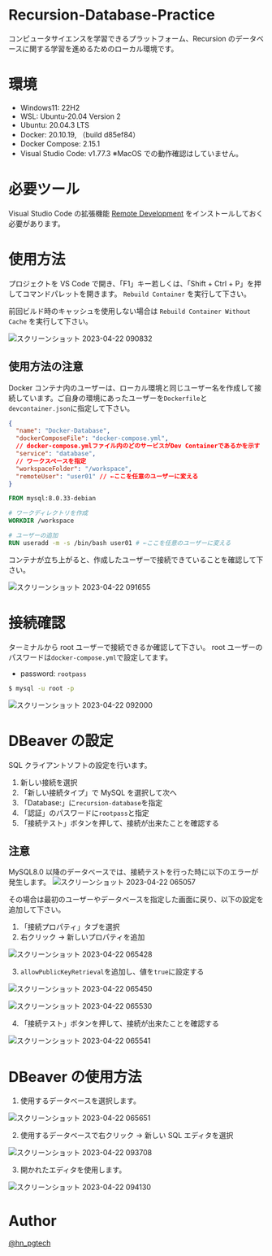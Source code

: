 # Recursion-Database-Practice

コンピュータサイエンスを学習できるプラットフォーム、Recursion のデータベースに関する学習を進めるためのローカル環境です。

# 環境

- Windows11: 22H2
- WSL: Ubuntu-20.04 Version 2
- Ubuntu: 20.04.3 LTS
- Docker: 20.10.19, （build d85ef84）
- Docker Compose: 2.15.1
- Visual Studio Code: v1.77.3
  ※MacOS での動作確認はしていません。

# 必要ツール

Visual Studio Code の拡張機能 [Remote Development](https://marketplace.visualstudio.com/items?itemName=ms-vscode-remote.vscode-remote-extensionpack) をインストールしておく必要があります。

# 使用方法

プロジェクトを VS Code で開き、「F1」キー若しくは、「Shift + Ctrl + P」を押してコマンドパレットを開きます。
`Rebuild Container` を実行して下さい。

前回ビルド時のキャッシュを使用しない場合は `Rebuild Container Without Cache` を実行して下さい。

![スクリーンショット 2023-04-22 090832](https://user-images.githubusercontent.com/49751604/233751234-74c594f2-df39-4638-beb9-b9bd3c7a89c6.png)

## 使用方法の注意

Docker コンテナ内のユーザーは、ローカル環境と同じユーザー名を作成して接続しています。ご自身の環境にあったユーザーを`Dockerfile`と`devcontainer.json`に指定して下さい。

```json
{
  "name": "Docker-Database",
  "dockerComposeFile": "docker-compose.yml",
  // docker-compose.ymlファイル内のどのサービスがDev Containerであるかを示す
  "service": "database",
  // ワークスペースを指定
  "workspaceFolder": "/workspace",
  "remoteUser": "user01" // ←ここを任意のユーザーに変える
}
```

```dockerfile
FROM mysql:8.0.33-debian

# ワークディレクトリを作成
WORKDIR /workspace

# ユーザーの追加
RUN useradd -m -s /bin/bash user01 # ←ここを任意のユーザーに変える
```

コンテナが立ち上がると、作成したユーザーで接続できていることを確認して下さい。

![スクリーンショット 2023-04-22 091655](https://user-images.githubusercontent.com/49751604/233751459-ba7e8617-17de-4c41-ad92-3a4da668be71.png)

# 接続確認

ターミナルから root ユーザーで接続できるか確認して下さい。
root ユーザーのパスワードは`docker-compose.yml`で設定してます。

- password: `rootpass`

```bash
$ mysql -u root -p
```

![スクリーンショット 2023-04-22 092000](https://user-images.githubusercontent.com/49751604/233751623-38f6afbc-8178-41b1-be7e-6c138ca03233.png)

# DBeaver の設定

SQL クライアントソフトの設定を行います。

1. 新しい接続を選択
2. 「新しい接続タイプ」で MySQL を選択して次へ
3. 「Database:」に`recursion-database`を指定
4. 「認証」のパスワードに`rootpass`と指定
5. 「接続テスト」ボタンを押して、接続が出来たことを確認する

## 注意

MySQL8.0 以降のデータベースでは、接続テストを行った時に以下のエラーが発生します。
![スクリーンショット 2023-04-22 065057](https://user-images.githubusercontent.com/49751604/233752051-aab1b051-bb3a-4ab7-a2c9-310108bb845f.png)

その場合は最初のユーザーやデータベースを指定した画面に戻り、以下の設定を追加して下さい。

1. 「接続プロパティ」タブを選択
2. 右クリック → 新しいプロパティを追加

![スクリーンショット 2023-04-22 065428](https://user-images.githubusercontent.com/49751604/233752107-c6bc727a-75ea-42df-bf88-d386ada04b89.png)

3. `allowPublicKeyRetrieval`を追加し、値を`true`に設定する

![スクリーンショット 2023-04-22 065450](https://user-images.githubusercontent.com/49751604/233752111-c3455479-dbe3-42e5-98c9-16da326d684a.png)

![スクリーンショット 2023-04-22 065530](https://user-images.githubusercontent.com/49751604/233752114-08a7c0a7-b431-4cd8-980a-accd83572260.png)

4. 「接続テスト」ボタンを押して、接続が出来たことを確認する

![スクリーンショット 2023-04-22 065541](https://user-images.githubusercontent.com/49751604/233752141-5af6e67e-355f-4c70-b0c0-03d616977809.png)

# DBeaver の使用方法

1. 使用するデータベースを選択します。

![スクリーンショット 2023-04-22 065651](https://user-images.githubusercontent.com/49751604/233752350-e523058d-e4a2-4bed-b413-3e86bca95796.png)

2. 使用するデータベースで右クリック → 新しい SQL エディタを選択

![スクリーンショット 2023-04-22 093708](https://user-images.githubusercontent.com/49751604/233752543-01f33fc9-148b-44bb-a30a-9f52f17a9d9f.png)

3. 開かれたエディタを使用します。

![スクリーンショット 2023-04-22 094130](https://user-images.githubusercontent.com/49751604/233752599-3a43ce5f-0d2b-45ed-ba27-7480d864ea73.png)

# Author

[@hn_pgtech](https://twitter.com/hn_pgtech)
